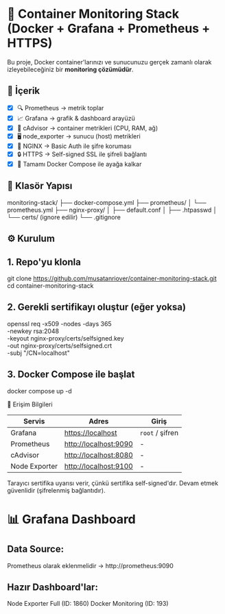 # 🐳 Container Monitoring Stack (Docker + Grafana + Prometheus + HTTPS)

Bu proje, Docker container'larınızı ve sunucunuzu gerçek zamanlı olarak izleyebileceğiniz bir **monitoring çözümüdür**.

## 🚀 İçerik

- [x] 🔍 Prometheus → metrik toplar
- [x] 📈 Grafana → grafik & dashboard arayüzü
- [x] 🐳 cAdvisor → container metrikleri (CPU, RAM, ağ)
- [x] 🖥️ node_exporter → sunucu (host) metrikleri
- [x] 🔐 NGINX → Basic Auth ile şifre koruması
- [x] 🔒 HTTPS → Self-signed SSL ile şifreli bağlantı
- [x] 🐳 Tamamı Docker Compose ile ayağa kalkar

## 📂 Klasör Yapısı

monitoring-stack/
├── docker-compose.yml
├── prometheus/
│   └── prometheus.yml
├── nginx-proxy/
│   ├── default.conf
│   ├── .htpasswd
│   └── certs/ (ignore edilir)
└── .gitignore

## ⚙️ Kurulum

## 1. Repo'yu klonla
git clone https://github.com/musatanriover/container-monitoring-stack.git
cd container-monitoring-stack

## 2. Gerekli sertifikayı oluştur (eğer yoksa)
openssl req -x509 -nodes -days 365 \
  -newkey rsa:2048 \
  -keyout nginx-proxy/certs/selfsigned.key \
  -out nginx-proxy/certs/selfsigned.crt \
  -subj "/CN=localhost"

## 3. Docker Compose ile başlat
docker compose up -d

 🔐 Erişim Bilgileri

| Servis        | Adres                                          | Giriş           |
| ------------- | ---------------------------------------------- | --------------- |
| Grafana       | [https://localhost](https://localhost)         | `root` / şifren |
| Prometheus    | [http://localhost:9090](http://localhost:9090) | -               |
| cAdvisor      | [http://localhost:8080](http://localhost:8080) | -               |
| Node Exporter | [http://localhost:9100](http://localhost:9100) | -               |

Tarayıcı sertifika uyarısı verir, çünkü sertifika self-signed'dır. Devam etmek güvenlidir (şifrelenmiş bağlantıdır).

# 📊 Grafana Dashboard

## Data Source:
Prometheus olarak eklenmelidir → http://prometheus:9090

## Hazır Dashboard'lar:
Node Exporter Full (ID: 1860)
Docker Monitoring (ID: 193)


